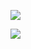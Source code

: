 <!-- GitHub Stats -->
<p align="left">
  <img src="https://github-readme-stats.vercel.app/api?username=Buried-In-Code&theme=github_dark_dimmed&count_private=true&show_icons=true&include_all_commits=true" />
</p>
<!-- GitHub Top Languages -->
<p align="left">
  <img src="https://github-readme-stats.vercel.app/api/top-langs?username=Buried-In-Code&theme=github_dark_dimmed&langs_count=10&layout=compact" />
</p>
